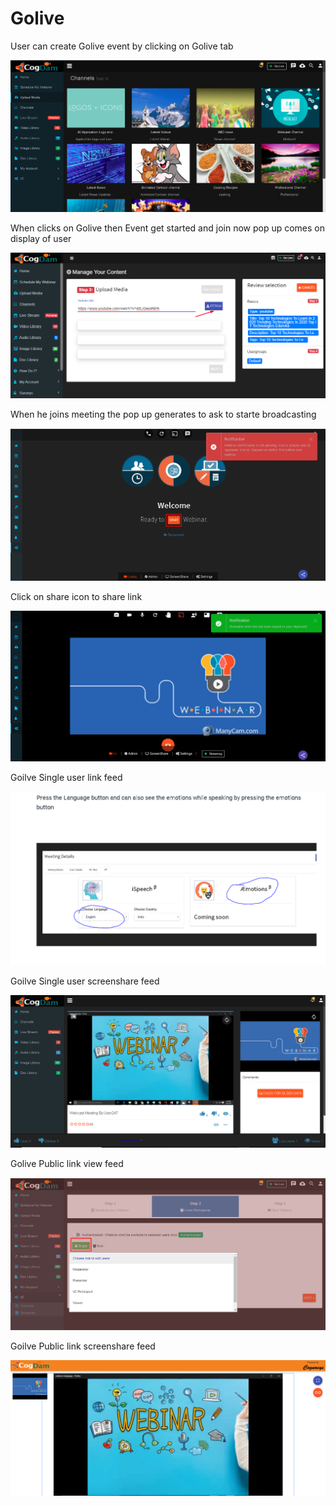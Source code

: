 # Golive

User can create Golive event by clicking on Golive tab 

![](.gitbook/assets/image%20%2842%29.png)

When clicks on Golive then Event get started and join now pop up comes on display of user

![](.gitbook/assets/image%20%28214%29.png)

When he joins meeting the pop up generates to ask to starte broadcasting 

![](.gitbook/assets/image%20%2838%29.png)

Click on share icon to share  link

![](.gitbook/assets/image%20%2816%29.png)

Goilve Single user link feed

![](.gitbook/assets/image%20%28145%29.png)

Goilve Single user screenshare feed

![](.gitbook/assets/microsoftteams-image-3.png)

Golive Public link view feed

![](.gitbook/assets/image%20%28157%29.png)

Goilve Public link screenshare feed

![](.gitbook/assets/microsoftteams-image-4.png)











